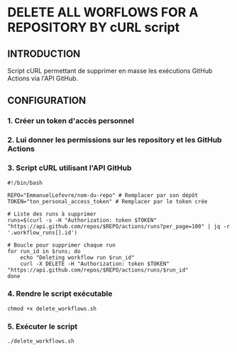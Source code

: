 # DELETE ALL WORFLOWS FOR A REPOSITORY BY cURL script
## INTRODUCTION
Script cURL permettant de supprimer en masse les exécutions GitHub Actions via l'API GitHub.
## CONFIGURATION
### 1. Créer un token d'accès personnel
### 2. Lui donner les permissions sur les repository et les GitHub Actions
### 3. Script cURL utilisant l'API GitHub
```shell
#!/bin/bash

REPO="EmmanuelLefevre/nom-du-repo" # Remplacer par son dépôt
TOKEN="ton_personal_access_token" # Remplacer par le token crée

# Liste des runs à supprimer
runs=$(curl -s -H "Authorization: token $TOKEN" "https://api.github.com/repos/$REPO/actions/runs?per_page=100" | jq -r '.workflow_runs[].id')

# Boucle pour supprimer chaque run
for run_id in $runs; do
    echo "Deleting workflow run $run_id"
    curl -X DELETE -H "Authorization: token $TOKEN" "https://api.github.com/repos/$REPO/actions/runs/$run_id"
done
```
### 4. Rendre le script exécutable
```shell
chmod +x delete_workflows.sh
```
### 5. Exécuter le script
```shell
./delete_workflows.sh

```
